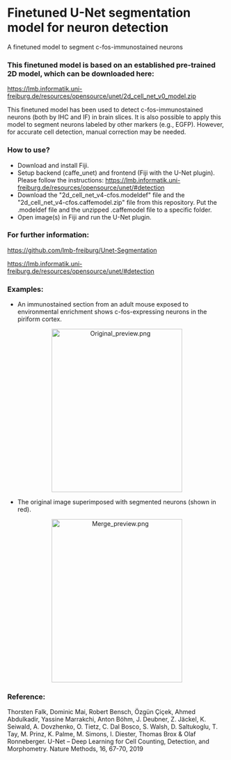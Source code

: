 # Finetuned U-Net segmentation model for neuron detection
A finetuned model to segment c-fos-immunostained neurons

### This finetuned model is based on an established pre-trained 2D model, which can be downloaded here:
https://lmb.informatik.uni-freiburg.de/resources/opensource/unet/2d_cell_net_v0_model.zip

This finetuned model has been used to detect c-fos-immunostained neurons (both by IHC and IF) in brain slices. It is also possible to apply this model to segment neurons labeled by other markers (e.g., EGFP). However, for accurate cell detection, manual correction may be needed.

### How to use?
* Download and install Fiji.
* Setup backend (caffe_unet) and frontend (Fiji with the U-Net plugin). Please follow the instructions: https://lmb.informatik.uni-freiburg.de/resources/opensource/unet/#detection
* Download the "2d_cell_net_v4-cfos.modeldef" file and the "2d_cell_net_v4-cfos.caffemodel.zip" file from this repository. Put the .modeldef file and the unzipped .caffemodel file to a specific folder.
* Open image(s) in Fiji and run the U-Net plugin.

### For further information:
https://github.com/lmb-freiburg/Unet-Segmentation

https://lmb.informatik.uni-freiburg.de/resources/opensource/unet/#detection

### Examples:
* An immunostained section from an adult mouse exposed to environmental enrichment shows c-fos-expressing neurons in the piriform cortex.
<p align="center">
   <img src="https://raw.githubusercontent.com/unetzjuser/Finetuned-unet-model-for-neuron-detection/master/Original_preview.png?raw=true" width="300" height="375" title="Original_preview.png" />

* The original image superimposed with segmented neurons (shown in red).
<p align="center">
   <img src="https://raw.githubusercontent.com/unetzjuser/Finetuned-unet-model-for-neuron-detection/master/Merge_preview.png?raw=true" width="300" height="375" title="Merge_preview.png" />

### Reference:
Thorsten Falk, Dominic Mai, Robert Bensch, Özgün Çiçek, Ahmed Abdulkadir, Yassine Marrakchi, Anton Böhm, J. Deubner, Z. Jäckel, K. Seiwald, A. Dovzhenko, O. Tietz, C. Dal Bosco, S. Walsh, D. Saltukoglu, T. Tay, M. Prinz, K. Palme, M. Simons, I. Diester, Thomas Brox & Olaf Ronneberger. U-Net – Deep Learning for Cell Counting, Detection, and Morphometry. Nature Methods, 16, 67-70, 2019
